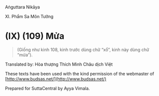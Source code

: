  

Aṅguttara Nikāya

XI. Phẩm Sa Môn Tưởng

# (IX) (109) Mửa

> (Giống như kinh 108, kinh trước dùng chữ “xổ”, kinh này dùng chữ “mửa”).

Translated by: Hòa thượng Thích Minh Châu dịch Việt

These texts have been used with the kind permission of the webmaster of [http://www.budsas.net/](http://www.budsas.net/)

Prepared for SuttaCentral by Ayya Vimala.
